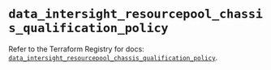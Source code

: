 # `data_intersight_resourcepool_chassis_qualification_policy`

Refer to the Terraform Registry for docs: [`data_intersight_resourcepool_chassis_qualification_policy`](https://registry.terraform.io/providers/ciscodevnet/intersight/1.0.71/docs/data-sources/resourcepool_chassis_qualification_policy).
